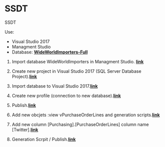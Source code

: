 # SSDT
SSDT


Use:
- Visual Studio 2017
- Managment Studio 
- Database: **[WideWorldImporters-Full](https://github.com/Microsoft/sql-server-samples/releases/download/wide-world-importers-v1.0/WideWorldImporters-Full.bak)**


1. Import database WideWorldImporters in Managment Studio. [**link**](https://github.com/toskpl/SSDT/blob/master/screen/1_ImportDatabase.png)

2. Create new project in Visual Studio 2017 (SQL Server Database Project).[**link**]()

3. Import database to Visual Studio 2017.[**link**]()

4. Create new profile (connection to new database).[**link**]()

5. Publish.[**link**]()

6. Add new obcjets :view vPurchaseOrderLines and generation scripts.[**link**]()

7. Add new column [Purchasing].[PurchaseOrderLines] column name [Twitter].[**link**]()

8. Generation Scrpit / Publish.[**link**]()
